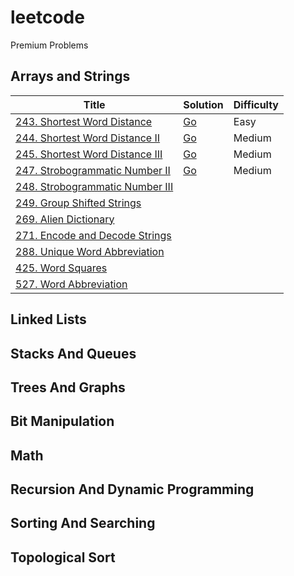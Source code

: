 # leetcode 

Premium Problems

## Arrays and Strings

| Title | Solution | Difficulty |
| --- | --- | --- |
| [243. Shortest Word Distance](https://leetcode.com/problems/shortest-word-distance/) | [Go](https://github.com/lee-hen/leetcode/tree/main/shortest_distance) | Easy | 
| [244. Shortest Word Distance II](https://leetcode.com/problems/shortest-word-distance-ii/) | [Go](https://github.com/lee-hen/leetcode/tree/main/shortest_distance2) | Medium |
| [245. Shortest Word Distance III](https://leetcode.com/problems/shortest-word-distance-iii/) | [Go](https://github.com/lee-hen/leetcode/tree/main/shortest_distance3) | Medium |
| [247. Strobogrammatic Number II](https://leetcode.com/problems/strobogrammatic-number-ii/) | [Go](https://github.com/lee-hen/leetcode/tree/main/strobogrammatic_number2) | Medium |
| [248. Strobogrammatic Number III](https://leetcode.com/problems/strobogrammatic-number-iii/) | | |
| [249. Group Shifted Strings](https://leetcode.com/problems/group-shifted-strings/) | | |
| [269. Alien Dictionary](https://leetcode.com/problems/alien-dictionary/) | | |
| [271. Encode and Decode Strings](https://leetcode.com/problems/encode-and-decode-strings/) | | |
| [288. Unique Word Abbreviation](https://leetcode.com/problems/unique-word-abbreviation/) | | |
| [425. Word Squares](https://leetcode.com/problems/word-squares/) | | |
| [527. Word Abbreviation](https://leetcode.com/problems/word-abbreviation/) | | |

## Linked Lists

## Stacks And Queues

## Trees And Graphs

## Bit Manipulation

## Math

## Recursion And Dynamic Programming

## Sorting And Searching

## Topological Sort
